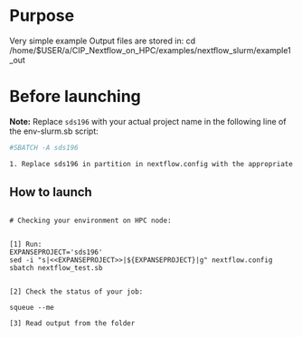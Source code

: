 # Purpose

Very simple example
Output files are stored in:  cd /home/$USER/a/CIP_Nextflow_on_HPC/examples/nextflow_slurm/example1_out

# Before launching


**Note:** Replace `sds196` with your actual project name in the following line of the env-slurm.sb script:
```bash
#SBATCH -A sds196

1. Replace sds196 in partition in nextflow.config with the appropriate value for your  access configuration.

```

## How to launch 

```

# Checking your environment on HPC node:


[1] Run:
EXPANSEPROJECT='sds196'
sed -i "s|<<EXPANSEPROJECT>>|${EXPANSEPROJECT}|g" nextflow.config 
sbatch nextflow_test.sb 


[2] Check the status of your job:

squeue --me

[3] Read output from the folder


```
